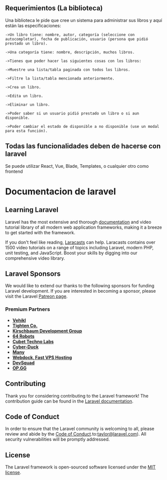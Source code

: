 ## Requerimientos (La biblioteca)

Una biblioteca le pide que cree un sistema para administrar sus libros y aquí están las especificaciones:

    ->Un libro tiene: nombre, autor, categoría (seleccione con autocompletar), fecha de publicación, usuario (persona que pidió prestado un libro).

    ->Una categoría tiene: nombre, descripción, muchos libros.

    ->Tienes que poder hacer las siguientes cosas con los libros:

    ->Muestre una lista/tabla paginada con todos los libros.

    ->Filtre la lista/tabla mencionada anteriormente.

    ->Crea un libro.

    ->Edita un libro.

    ->Eliminar un libro.

    ->Poder saber si un usuario pidió prestado un libro o si aun disponible.

    ->Poder cambiar el estado de disponible a no disponible (use un modal para esta función).


## Todas las funcionalidades deben de hacerse con laravel

Se puede utilizar React, Vue, Blade, Templates, o cualquier otro como frontend



# Documentacion de laravel

## Learning Laravel

Laravel has the most extensive and thorough [documentation](https://laravel.com/docs) and video tutorial library of all modern web application frameworks, making it a breeze to get started with the framework.

If you don't feel like reading, [Laracasts](https://laracasts.com) can help. Laracasts contains over 1500 video tutorials on a range of topics including Laravel, modern PHP, unit testing, and JavaScript. Boost your skills by digging into our comprehensive video library.

## Laravel Sponsors

We would like to extend our thanks to the following sponsors for funding Laravel development. If you are interested in becoming a sponsor, please visit the Laravel [Patreon page](https://patreon.com/taylorotwell).

### Premium Partners

- **[Vehikl](https://vehikl.com/)**
- **[Tighten Co.](https://tighten.co)**
- **[Kirschbaum Development Group](https://kirschbaumdevelopment.com)**
- **[64 Robots](https://64robots.com)**
- **[Cubet Techno Labs](https://cubettech.com)**
- **[Cyber-Duck](https://cyber-duck.co.uk)**
- **[Many](https://www.many.co.uk)**
- **[Webdock, Fast VPS Hosting](https://www.webdock.io/en)**
- **[DevSquad](https://devsquad.com)**
- **[OP.GG](https://op.gg)**

## Contributing

Thank you for considering contributing to the Laravel framework! The contribution guide can be found in the [Laravel documentation](https://laravel.com/docs/contributions).

## Code of Conduct

In order to ensure that the Laravel community is welcoming to all, please review and abide by the [Code of Conduct](https://laravel.com/docs/contributions#code-of-conduct).to:taylor@laravel.com). All security vulnerabilities will be promptly addressed.

## License

The Laravel framework is open-sourced software licensed under the [MIT license](https://opensource.org/licenses/MIT).
